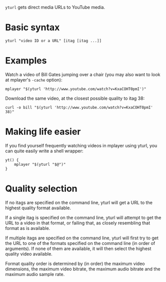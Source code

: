 `yturl` gets direct media URLs to YouTube media.

# Basic syntax

    yturl "video ID or a URL" [itag [itag ...]]

# Examples

Watch a video of Bill Gates jumping over a chair (you may also want to look at
mplayer's `-cache` option):

    mplayer "$(yturl 'http://www.youtube.com/watch?v=KxaCOHT0pmI')"

Download the same video, at the closest possible quality to itag 38:

    curl -o bill "$(yturl 'http://www.youtube.com/watch?v=KxaCOHT0pmI' 38)"

# Making life easier

If you find yourself frequently watching videos in mplayer using yturl, you can
quite easily write a shell wrapper:

    yt() {
        mplayer "$(yturl "$@")"
    }

# Quality selection

If no itags are specified on the command line, yturl will get a URL to the
highest quality format available.

If a single itag is specified on the command line, yturl will attempt to get
the URL to a video in that format, or failing that, as closely resembling that
format as is available.

If multiple itags are specified on the command line, yturl will first try to
get the URL to one of the formats specified on the command line (in order of
arguments). If none of them are available, it will then select the highest
quality video available.

Format quality order is determined by (in order) the maximum video dimensions,
the maximum video bitrate, the maximum audio bitrate and the maximum audio
sample rate.
